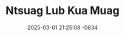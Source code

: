 ---
layout: movie-video-data
date: 2025-03-01 21:25:08 -0834
categories: movie

# Site Attributes
title: "Ntsuag Lub Kua Muag"
permalink: "/movie/Ntsuag_Lub_Kua_Muag"

# Movie Attributes
synopsis: "Txoj kev ua ntsuag yog ib txoj kev uas tsis txaus luag thiab tsis xav kom los raug rau yus. Yus txawm nplua nuj npaum li cas los tsuas yog nyob hauv nruab siab xwb. Yus lub neej ces tsuas yog muaj tes li tes, taw li taw xwb. Yuav ncav los tsis cuag yuav dhia los tsis txog txoj kev tau zoo mus txog hnub laus. yog nej xav paub, yuav daim video no coj mus saib nej thiaj to taub. "
producer: "Vana Video"
director: ""
writer: ""
video_link: ""
genre: "Drama"
year: ""
release_type: "VHS"
storage: "Center for Hmong Studies"
thumbnail: "/assets/images/movie_thumbnails/Ntsuag Lub Kua Muag.jpeg"
publishing_company: "Vana Video"

# Sequels + Parts
base_movie: ""
total_parts: 0
sequel: ""

# Movie Cast
cast:
#VALUE!
---